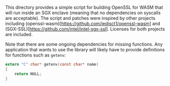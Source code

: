 <!---
Licensed under Creative Commons Attribution 4.0 International License
https://creativecommons.org/licenses/by/4.0/
--->

This directory provides a simple script for building OpenSSL for WASM that will run inside an SGX enclave (meaning that no dependencies on syscalls are acceptable). The script and patches were inspired by other projects including
(openssl-wasm)[https://github.com/jedisct1/openssl-wasm] and (SGX-SSL)[https://github.com/intel/intel-sgx-ssl]. Licenses for both projects are included.

Note that there are some ongoing dependencies for missing functions. Any application that wants to use the library will likely have to provide definitions for functions such as `getenv`:

```c
extern "C" char* getenv(const char* name)
{
    return NULL;
}
```
